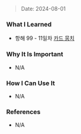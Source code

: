 > Date: 2024-08-01

### What I Learned

- 항해 99 - 11일차 [카드 뭉치](https://github.com/tjsry0466/algorithm-study/blob/main/programmers/%EC%B9%B4%EB%93%9C%20%EB%AD%89%EC%B9%98.py)

### Why It Is Important

- N/A

### How I Can Use It

- N/A

### References

- N/A
